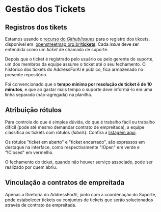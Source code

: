 # Gestão dos Tickets

## Registros dos  tikets

Estamos usando o [recurso do *Github/issues*](https://help.github.com/articles/about-issues/) para o registro dos tikcets, disponível em  [openstreetmap.org.br/**tickets**](https://github.com/AddressForAll/suporte/issues). Cada *issue* deve ser entendida como um *ticket* de chamada de suporte.

Depois que o ticket é registrado pelo usuário ou pelo gerente do suporte, um dos membros da equipe assume o ticket até o seu fechamento. O histórico dos tickets do AddressForAl é público, fica armazenado no presente repositório.

Foi convencionado que o **tempo mínimo por resolução de ticket é de 10 minutos**, e que ao gastar mais tempo o suporte deve informá-lo em uma linha separada (não-agregada) na planilha.

## Atribuição rótulos

Para controle do que é simples dúvida, do que é trabalho fácil ou trabalho difícil (pode até mesmo demandar contrato de empreitada), a equipe classifica os tickets com rótulos (*labels*). Confira a [listagem aqui](https://github.com/AddressForAll/suporte/labels).

Os rótulos "ticket em aberto" e "ticket encerrado", são expressos em destaque na interface, como respectivamente "!Open" em  verde e "!Closed" em  vermelho.

O fechamento do ticket, quando não houver serviço associado, pode ser realizado por quem abriu.

## Vinculação a contratos de empreitada

Apenas a Diretoria do AddressForAl, junto com a coordenação do Suporte, pode estabelecer tickets ou conjuntos de tickets que serão solucionados através de contrato de empreitada.
